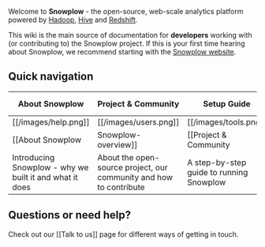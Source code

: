 Welcome to **Snowplow** - the open-source, web-scale analytics platform powered by [Hadoop][hadoop], [Hive][hive] and [Redshift][redshift].

This wiki is the main source of documentation for **developers** working with (or contributing to) the Snowplow project. If this is your first time hearing about Snowplow, we recommend starting with the [Snowplow website][website].

## Quick navigation

| About Snowplow             | Project & Community              | Setup Guide          | Technical Documentation                  |
|----------------------------|---------------------------------|-------------------------------|---------------------------|
| [[/images/help.png]] | [[/images/users.png]] | [[/images/tools.png]] | [[/images/database.png]] |
| [[About Snowplow|Snowplow-overview]] | [[Project & Community|Snowplow-project-and-community]]       | [[Setup Guide|Setting-up-Snowplow]] | [[Technical Documentation|Snowplow-technical-documentation]]|
| Introducing Snowplow - why we built it and what it does | About the open-source project, our community and how to contribute | A step-by-step guide to running Snowplow | Detailed technical documentation on Snowplow and its five sub-systems |

## Questions or need help?

Check out our [[Talk to us]] page for different ways of getting in touch.

[website]: http://snowplowanalytics.com
[hadoop]: http://hadoop.apache.org/
[hive]: http://hive.apache.org/
[redshift]: http://aws.amazon.com/redshift/